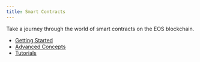 ```yaml
---
title: Smart Contracts
---
```


Take a journey through the world of smart contracts on the EOS blockchain.

- [Getting Started](10_getting-started/index.md)
- [Advanced Concepts](20_advanced-concepts/index.md)
- [Tutorials](30_tutorials/index.md)
